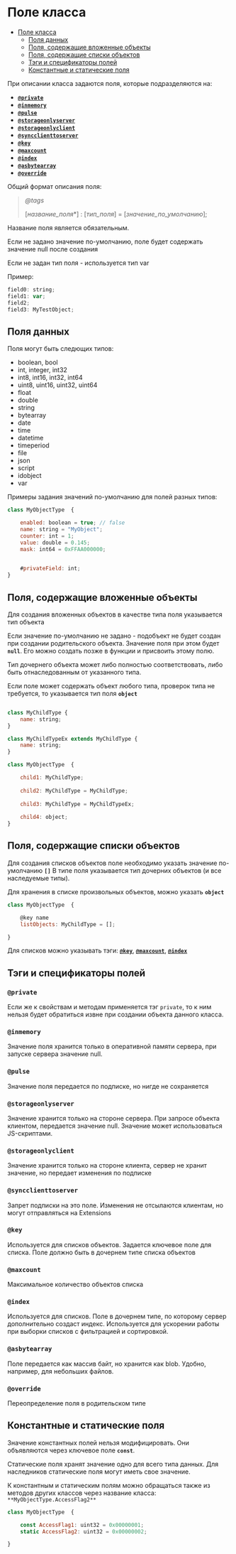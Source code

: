 # Поле класса

- [Поле класса](#поле-класса)
  - [Поля данных](#поля-данных)
  - [Поля, содержащие вложенные объекты](#поля-содержащие-вложенные-объекты)
  - [Поля, содержащие списки объектов](#поля-содержащие-списки-объектов)
  - [Тэги и спецификаторы полей](#тэги-и-спецификаторы-полей)
  - [Константные и статические поля](#константные-и-статические-поля)

При описании класса задаются поля, которые подразделяются на:
<!-- no toc -->
- [**`@private`**](#private)
- [**`@inmemory`**](#inmemory)
- [**`@pulse`**](#pulse)
- [**`@storageonlyserver`**](#storageonlyserver)
- [**`@storageonlyclient`**](#storageonlyclient)
- [**`@syncclienttoserver`**](#syncclienttoserver)
- [**`@key`**](#key)
- [**`@maxcount`**](#maxcount)
- [**`@index`**](#index)
- [**`@asbytearray`**](#asbytearray)
- [**`@override`**](#override)

Общий формат описания поля:


>*@tags*
>
>[*название_поля**] : [*тип_поля*] = [*значение_по_умолчанию*];


Название поля является обязательным.

Если не задано значение по-умолчанию, поле будет содержать значение null после создания

Если не задан тип поля - используется тип var

Пример:

```jsx
field0: string;
field1: var;
field2;
field3: MyTestObject;

```

## Поля данных

Поля могут быть следющих типов:

* boolean, bool 
* int, integer, int32
* int8, int16, int32, int64 
* uint8, uint16, uint32, uint64
* float
* double
* string
* bytearray
* date
* time
* datetime
* timeperiod
* file
* json
* script
* idobject
* var

Примеры задания значений по-умолчанию для полей разных типов:

```javaScript
class MyObjectType  {

    enabled: boolean = true; // false
    name: string = "MyObject";  
    counter: int = 1; 
    value: double = 0.145;
    mask: int64 = 0xFFAA000000;
  

    #privateField: int;
}
```

## Поля, содержащие вложенные объекты

Для создания вложенных объектов в качестве типа поля указывается тип объекта 

Если значение по-умолчанию не задано - подобъект не будет создан при создании родительского объекта. 
Значение поля при этом будет **`null`**. Его можно создать позже в функции и присвоить этому полю. 

Тип дочернего объекта может либо полностью соответствовать, либо быть отнаследованным от указанного типа.

Если поле может содержать объект любого типа, проверок типа не требуется, то указывается тип поля **`object`**

```javaScript

class MyChildType {
    name: string;
}

class MyChildTypeEx extends MyChildType {
    name: string;
}

class MyObjectType  {

    child1: MyChildType;
    
    child2: MyChildType = MyChildType;
    
    child3: MyChildType = MyChildTypeEx;
   
    child4: object;
}
```


## Поля, содержащие списки объектов


Для создания списков объектов поле необходимо указать значение по-умолчанию **`[]`**
В типе поля указывается тип дочерних объектов (и все наследуемые типы). 

Для хранения в списке произвольных объектов, можно указать **`object`**

```javaScript
class MyObjectType  {

    @key name
    listObjects: MyChildType = [];

}
```

Для списков можно указывать тэги: [**`@key`**](#key), [**`@maxcount`**](#maxcount), [**`@index`**](#index) 

## Тэги и спецификаторы полей

### **`@private`** <!-- omit in toc -->
Если же к свойствам и методам применяется тэг `private`, то к ним нельзя будет обратиться извне при создании объекта данного класса.

### **`@inmemory`**  <!-- omit in toc -->
Значение поля хранится только в оперативной памяти сервера, при запуске сервера значение null. 

### **`@pulse`** <!-- omit in toc -->
Значение поля передается по подписке, но нигде не сохраняется

### **`@storageonlyserver`** <!-- omit in toc -->
Значение хранится только на стороне сервера. При запросе объекта клиентом, передается значение null. Значение может использоваться JS-скриптами.

### **`@storageonlyclient`** <!-- omit in toc -->
Значение хранится только на стороне клиента, сервер не хранит значение, но передает изменения по подписке

### **`@syncclienttoserver`** <!-- omit in toc -->
Запрет подписки на это поле. Изменения не отсылаются клиентам, но могут отправляться на Extensions

### **`@key`** <!-- omit in toc -->
Используется для списков объектов. Задается ключевое поле для списка. Поле должно быть в дочернем типе списка объектов

### **`@maxcount`** <!-- omit in toc -->
Максимальное количество объектов списка

### **`@index`** <!-- omit in toc -->
Используется для списков. Поле в дочернем типе, по которому сервер дополнительно создаст индекс. Используется для ускорении работы при выборки списков с фильтрацией и сортировкой. 

### **`@asbytearray`** <!-- omit in toc -->
Поле передается как массив байт, но хранится как blob. Удобно, например, для небольших файлов.

### **`@override`** <!-- omit in toc -->
Переопределение поля в родительском типе 


## Константные и статические поля


Значение константных полей нельзя модифицировать. Они объявляются через ключевое поле **`const`**. 

Статические поля хранят значение одно для всего типа данных. Для наследников статические поля могут иметь свое значение.

К константным и статическим полям можно обращаться также из методов других классов через название класса: `**MyObjectType.AccessFlag2**`

```javaScript
class MyObjectType  {

    const AccessFlag1: uint32 = 0x00000001; 
    static AccessFlag2: uint32 = 0x00000002; 

}
```


